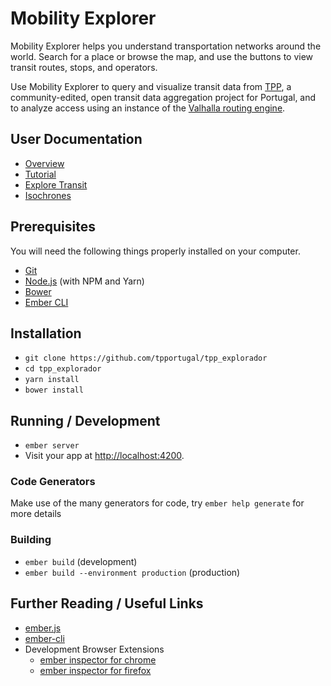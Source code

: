 # Mobility Explorer

Mobility Explorer helps you understand transportation networks around the world. Search for a place or browse the map, and use the buttons to view transit routes, stops, and operators.

Use Mobility Explorer to query and visualize transit data from [TPP](https://tpp.pt), a community-edited, open transit data aggregation project for Portugal, and to analyze access using an instance of the [Valhalla routing engine](https://github.com/tpportugal/tpp_valhalla_api_docs).

## User Documentation

- [Overview](docs/overview.md)
- [Tutorial](docs/tutorial.md)
- [Explore Transit](docs/explore-transit.md)
- [Isochrones](docs/isochrones.md)

## Prerequisites

You will need the following things properly installed on your computer.

* [Git](http://git-scm.com/)
* [Node.js](http://nodejs.org/) (with NPM and Yarn)
* [Bower](http://bower.io/)
* [Ember CLI](http://ember-cli.com/)

## Installation

* `git clone https://github.com/tpportugal/tpp_explorador`
* `cd tpp_explorador`
* `yarn install`
* `bower install`

## Running / Development

* `ember server`
* Visit your app at [http://localhost:4200](http://localhost:4200).

### Code Generators

Make use of the many generators for code, try `ember help generate` for more details

### Building

* `ember build` (development)
* `ember build --environment production` (production)

## Further Reading / Useful Links

* [ember.js](http://emberjs.com/)
* [ember-cli](http://ember-cli.com/)
* Development Browser Extensions
  * [ember inspector for chrome](https://chrome.google.com/webstore/detail/ember-inspector/bmdblncegkenkacieihfhpjfppoconhi)
  * [ember inspector for firefox](https://addons.mozilla.org/en-US/firefox/addon/ember-inspector/)

